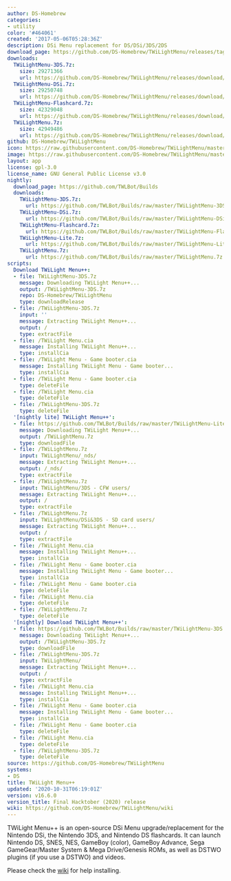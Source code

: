 ```yaml
---
author: DS-Homebrew
categories:
- utility
color: '#464061'
created: '2017-05-06T05:28:36Z'
description: DSi Menu replacement for DS/DSi/3DS/2DS
download_page: https://github.com/DS-Homebrew/TWiLightMenu/releases/tag/v16.6.0
downloads:
  TWiLightMenu-3DS.7z:
    size: 29271366
    url: https://github.com/DS-Homebrew/TWiLightMenu/releases/download/v16.6.0/TWiLightMenu-3DS.7z
  TWiLightMenu-DSi.7z:
    size: 29250748
    url: https://github.com/DS-Homebrew/TWiLightMenu/releases/download/v16.6.0/TWiLightMenu-DSi.7z
  TWiLightMenu-Flashcard.7z:
    size: 42329048
    url: https://github.com/DS-Homebrew/TWiLightMenu/releases/download/v16.6.0/TWiLightMenu-Flashcard.7z
  TWiLightMenu.7z:
    size: 42949486
    url: https://github.com/DS-Homebrew/TWiLightMenu/releases/download/v16.6.0/TWiLightMenu.7z
github: DS-Homebrew/TWiLightMenu
icon: https://raw.githubusercontent.com/DS-Homebrew/TWiLightMenu/master/booter/Twilight%2B%2B-animated%20icon-fix.gif
image: https://raw.githubusercontent.com/DS-Homebrew/TWiLightMenu/master/logo.png
layout: app
license: gpl-3.0
license_name: GNU General Public License v3.0
nightly:
  download_page: https://github.com/TWLBot/Builds
  downloads:
    TWiLightMenu-3DS.7z:
      url: https://github.com/TWLBot/Builds/raw/master/TWiLightMenu-3DS.7z
    TWiLightMenu-DSi.7z:
      url: https://github.com/TWLBot/Builds/raw/master/TWiLightMenu-DSi.7z
    TWiLightMenu-Flashcard.7z:
      url: https://github.com/TWLBot/Builds/raw/master/TWiLightMenu-Flashcard.7z
    TWiLightMenu-Lite.7z:
      url: https://github.com/TWLBot/Builds/raw/master/TWiLightMenu-Lite.7z
    TWiLightMenu.7z:
      url: https://github.com/TWLBot/Builds/raw/master/TWiLightMenu.7z
scripts:
  Download TWiLight Menu++:
  - file: TWiLightMenu-3DS.7z
    message: Downloading TWiLight Menu++...
    output: /TWiLightMenu-3DS.7z
    repo: DS-Homebrew/TWiLightMenu
    type: downloadRelease
  - file: /TWiLightMenu-3DS.7z
    input: ''
    message: Extracting TWiLight Menu++...
    output: /
    type: extractFile
  - file: /TWiLight Menu.cia
    message: Installing TWiLight Menu++...
    type: installCia
  - file: /TWiLight Menu - Game booter.cia
    message: Installing TWiLight Menu - Game booter...
    type: installCia
  - file: /TWiLight Menu - Game booter.cia
    type: deleteFile
  - file: /TWiLight Menu.cia
    type: deleteFile
  - file: /TWiLightMenu-3DS.7z
    type: deleteFile
  '[nightly lite] TWiLight Menu++':
  - file: https://github.com/TWLBot/Builds/raw/master/TWiLightMenu-Lite.7z
    message: Downloading TWiLight Menu++...
    output: /TWiLightMenu.7z
    type: downloadFile
  - file: /TWiLightMenu.7z
    input: TWiLightMenu/_nds/
    message: Extracting TWiLight Menu++...
    output: /_nds/
    type: extractFile
  - file: /TWiLightMenu.7z
    input: TWiLightMenu/3DS - CFW users/
    message: Extracting TWiLight Menu++...
    output: /
    type: extractFile
  - file: /TWiLightMenu.7z
    input: TWiLightMenu/DSi&3DS - SD card users/
    message: Extracting TWiLight Menu++...
    output: /
    type: extractFile
  - file: /TWiLight Menu.cia
    message: Installing TWiLight Menu++...
    type: installCia
  - file: /TWiLight Menu - Game booter.cia
    message: Installing TWiLight Menu - Game booter...
    type: installCia
  - file: /TWiLight Menu - Game booter.cia
    type: deleteFile
  - file: /TWiLight Menu.cia
    type: deleteFile
  - file: /TWiLightMenu.7z
    type: deleteFile
  '[nightly] Download TWiLight Menu++':
  - file: https://github.com/TWLBot/Builds/raw/master/TWiLightMenu-3DS.7z
    message: Downloading TWiLight Menu++...
    output: /TWiLightMenu-3DS.7z
    type: downloadFile
  - file: /TWiLightMenu-3DS.7z
    input: TWiLightMenu/
    message: Extracting TWiLight Menu++...
    output: /
    type: extractFile
  - file: /TWiLight Menu.cia
    message: Installing TWiLight Menu++...
    type: installCia
  - file: /TWiLight Menu - Game booter.cia
    message: Installing TWiLight Menu - Game booter...
    type: installCia
  - file: /TWiLight Menu - Game booter.cia
    type: deleteFile
  - file: /TWiLight Menu.cia
    type: deleteFile
  - file: /TWiLightMenu-3DS.7z
    type: deleteFile
source: https://github.com/DS-Homebrew/TWiLightMenu
systems:
- DS
title: TWiLight Menu++
updated: '2020-10-31T06:19:01Z'
version: v16.6.0
version_title: Final Hacktober (2020) release
wiki: https://github.com/DS-Homebrew/TWiLightMenu/wiki
---
```

TWiLight Menu++ is an open-source DSi Menu upgrade/replacement for the Nintendo DSi, the Nintendo 3DS, and Nintendo DS flashcards. It can launch Nintendo DS, SNES, NES, GameBoy (color), GameBoy Advance, Sega GameGear/Master System & Mega Drive/Genesis ROMs, as well as DSTWO plugins (if you use a DSTWO) and videos.

Please check the [wiki](https://github.com/DS-Homebrew/TWiLightMenu/wiki) for help installing.